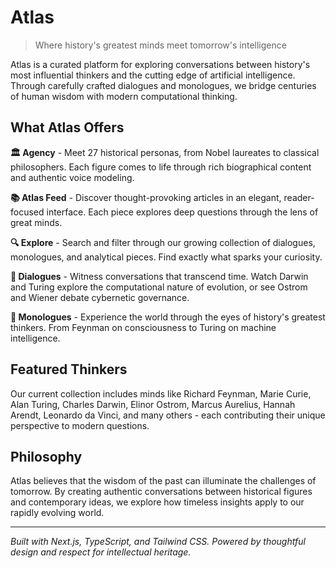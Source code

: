 # Atlas

> Where history's greatest minds meet tomorrow's intelligence

Atlas is a curated platform for exploring conversations between history's most influential thinkers and the cutting edge of artificial intelligence. Through carefully crafted dialogues and monologues, we bridge centuries of human wisdom with modern computational thinking.

## What Atlas Offers

**🏛️ Agency** - Meet 27 historical personas, from Nobel laureates to classical philosophers. Each figure comes to life through rich biographical content and authentic voice modeling.

**📚 Atlas Feed** - Discover thought-provoking articles in an elegant, reader-focused interface. Each piece explores deep questions through the lens of great minds.

**🔍 Explore** - Search and filter through our growing collection of dialogues, monologues, and analytical pieces. Find exactly what sparks your curiosity.

**💭 Dialogues** - Witness conversations that transcend time. Watch Darwin and Turing explore the computational nature of evolution, or see Ostrom and Wiener debate cybernetic governance.

**📝 Monologues** - Experience the world through the eyes of history's greatest thinkers. From Feynman on consciousness to Turing on machine intelligence.

## Featured Thinkers

Our current collection includes minds like Richard Feynman, Marie Curie, Alan Turing, Charles Darwin, Elinor Ostrom, Marcus Aurelius, Hannah Arendt, Leonardo da Vinci, and many others - each contributing their unique perspective to modern questions.

## Philosophy

Atlas believes that the wisdom of the past can illuminate the challenges of tomorrow. By creating authentic conversations between historical figures and contemporary ideas, we explore how timeless insights apply to our rapidly evolving world.

---

*Built with Next.js, TypeScript, and Tailwind CSS. Powered by thoughtful design and respect for intellectual heritage.*